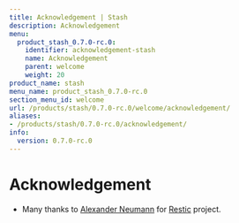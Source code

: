 ```yaml
---
title: Acknowledgement | Stash
description: Acknowledgement
menu:
  product_stash_0.7.0-rc.0:
    identifier: acknowledgement-stash
    name: Acknowledgement
    parent: welcome
    weight: 20
product_name: stash
menu_name: product_stash_0.7.0-rc.0
section_menu_id: welcome
url: /products/stash/0.7.0-rc.0/welcome/acknowledgement/
aliases:
- /products/stash/0.7.0-rc.0/acknowledgement/
info:
  version: 0.7.0-rc.0
---
```


# Acknowledgement
 - Many thanks to [Alexander Neumann](https://github.com/fd0) for [Restic](https://restic.net) project.
